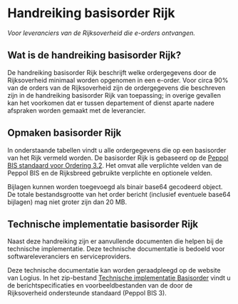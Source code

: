 # Handreiking basisorder Rijk
<p class="addition" title="Ondertitel">
<em>Voor leveranciers van de Rijksoverheid die e-orders ontvangen.</em>
</p>

## Wat is de handreiking basisorder Rijk?
De handreiking basisorder Rijk beschrijft welke ordergegevens door de Rijksoverheid minimaal worden opgenomen in een e-order. Voor circa 90% van de orders van de Rijksoverheid zijn de ordergegevens die beschreven zijn in de handreiking basisorder Rijk van toepassing; in overige  gevallen kan het voorkomen dat er tussen departement of dienst aparte nadere afspraken worden gemaakt met de leverancier.

## Opmaken basisorder Rijk
In onderstaande tabellen vindt u alle ordergegevens die op een basisorder van het Rijk vermeld worden. De basisorder Rijk is gebaseerd op de [Peppol BIS standaard voor Ordering 3.2](https://docs.peppol.eu/poacc/upgrade-3/profiles/28-ordering/). Het omvat alle verplichte velden van de Peppol BIS en de Rijksbreed gebruikte verplichte en optionele velden.

Bijlagen kunnen worden toegevoegd als binair base64 gecodeerd object. De totale bestandsgrootte van het order bericht (inclusief eventuele base64 bijlagen) mag niet groter zijn dan 20 MB.

## Technische implementatie basisorder Rijk
Naast deze handreiking zijn er aanvullende documenten die helpen bij de technische implementatie.  Deze technische documentatie is bedoeld voor softwareleveranciers en serviceproviders. 

Deze technische documentatie kan worden geraadpleegd op de website van Logius. In het zip-bestand [Technische implementatie Basisorder](https://github.com/Logius-standaarden/ep-basisorder-rijk/TIBR-2023-03.zip) vindt u de berichtspecificaties en voorbeeldbestanden van de door de Rijksoverheid ondersteunde standaard (Peppol BIS 3).
